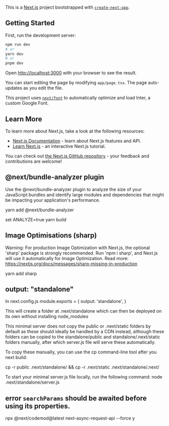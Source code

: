 This is a [Next.js](https://nextjs.org/) project bootstrapped with [`create-next-app`](https://github.com/vercel/next.js/tree/canary/packages/create-next-app).

## Getting Started

First, run the development server:

```bash
npm run dev
# or
yarn dev
# or
pnpm dev
```

Open [http://localhost:3000](http://localhost:3000) with your browser to see the result.

You can start editing the page by modifying `app/page.tsx`. The page auto-updates as you edit the file.

This project uses [`next/font`](https://nextjs.org/docs/basic-features/font-optimization) to automatically optimize and load Inter, a custom Google Font.

## Learn More

To learn more about Next.js, take a look at the following resources:

- [Next.js Documentation](https://nextjs.org/docs) - learn about Next.js features and API.
- [Learn Next.js](https://nextjs.org/learn) - an interactive Next.js tutorial.

You can check out [the Next.js GitHub repository](https://github.com/vercel/next.js/) - your feedback and contributions are welcome!

## @next/bundle-analyzer plugin
Use the @next/bundle-analyzer plugin to analyze the size of your JavaScript bundles and identify large modules and dependencies that might be impacting your application's performance.

yarn add @next/bundle-analyzer

set ANALYZE=true 
yarn build

## Image Optimisations (sharp)
Warning: For production Image Optimization with Next.js, the optional 'sharp' package is strongly recommended. Run 'npm i sharp', and Next.js will use it automatically for Image Optimization.
Read more: https://nextjs.org/docs/messages/sharp-missing-in-production

yarn add sharp

## output: "standalone"
In next.config.js
module.exports = {
  output: 'standalone',
}

This will create a folder at .next/standalone which can then be deployed on its own without installing node_modules

This minimal server does not copy the public or .next/static folders by default as these should ideally be handled by a CDN instead, although these folders can be copied to the standalone/public and standalone/.next/static folders manually, after which server.js file will serve these automatically.

To copy these manually, you can use the cp command-line tool after you next build:

cp -r public .next/standalone/ && cp -r .next/static .next/standalone/.next/

To start your minimal server.js file locally, run the following command:
node .next/standalone/server.js

## error `searchParams` should be awaited before using its properties.
npx @next/codemod@latest next-async-request-api --force
y